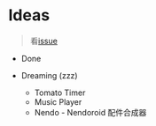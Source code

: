 # Ideas
> 看[issue](https://github.com/calpa/ideas/issues)

* Done

* Dreaming (zzz)
    * Tomato Timer
    * Music Player
    * Nendo - Nendoroid 配件合成器
